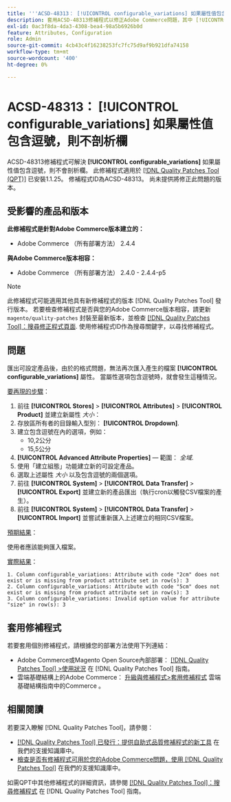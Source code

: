 ```yaml
---
title: '''ACSD-48313： [!UICONTROL configurable_variations] 如果屬性值包含逗號''，則不剖析欄'
description: 套用ACSD-48313修補程式以修正Adobe Commerce問題，其中 [!UICONTROL configurable_variations] 如果屬性值包含逗號，則不會剖析欄。
exl-id: 0ac3f8da-4da3-4308-bea4-98a5b6926b0d
feature: Attributes, Configuration
role: Admin
source-git-commit: 4cb43c4f16238253fc7fc75d9af9b921dfa74158
workflow-type: tm+mt
source-wordcount: '400'
ht-degree: 0%

---
```


# ACSD-48313： **[!UICONTROL configurable_variations]** 如果屬性值包含逗號，則不剖析欄

ACSD-48313修補程式可解決 **[!UICONTROL configurable_variations]** 如果屬性值包含逗號，則不會剖析欄。 此修補程式適用於 [[!DNL Quality Patches Tool (QPT)]](/help/announcements/adobe-commerce-announcements/magento-quality-patches-released-new-tool-to-self-serve-quality-patches.md) 已安裝1.1.25。 修補程式ID為ACSD-48313。 尚未提供將修正此問題的版本。

## 受影響的產品和版本

**此修補程式是針對Adobe Commerce版本建立的：**
* Adobe Commerce （所有部署方法） 2.4.4

**與Adobe Commerce版本相容：**
* Adobe Commerce （所有部署方法） 2.4.0 - 2.4.4-p5

>[!NOTE]
>
>此修補程式可能適用其他具有新修補程式的版本 [!DNL Quality Patches Tool] 發行版本。 若要檢查修補程式是否與您的Adobe Commerce版本相容，請更新 `magento/quality-patches` 封裝至最新版本，並檢查 [[!DNL Quality Patches Tool]：搜尋修正程式頁面](https://experienceleague.adobe.com/tools/commerce-quality-patches/index.html). 使用修補程式ID作為搜尋關鍵字，以尋找修補程式。

## 問題

匯出可設定產品後，由於的格式問題，無法再次匯入產生的檔案 **[!UICONTROL configurable_variations]** 屬性。 當屬性選項包含逗號時，就會發生這種情況。

<u>要再現的步驟</u>：

1. 前往 **[!UICONTROL Stores]** > **[!UICONTROL Attributes]** > **[!UICONTROL Product]** 並建立新屬性 _大小_：
1. 存放區所有者的目錄輸入型別： **[!UICONTROL Dropdown]**.
1. 建立包含逗號在內的選項，例如：
   * 10,2公分
   * 15,5公分
1. **[!UICONTROL Advanced Attribute Properties]**  — 範圍： _全域_.
1. 使用「建立組態」功能建立新的可設定產品。
1. 選取上述屬性 _大小_ 以及包含逗號的兩個選項。
1. 前往 **[!UICONTROL System]** > **[!UICONTROL Data Transfer]** > **[!UICONTROL Export]** 並建立新的產品匯出（執行cron以觸發CSV檔案的產生）。
1. 前往 **[!UICONTROL System]** > **[!UICONTROL Data Transfer]** > **[!UICONTROL Import]** 並嘗試重新匯入上述建立的相同CSV檔案。

<u>預期結果</u>：

使用者應該能夠匯入檔案。

<u>實際結果</u>：

```
1. Column configurable_variations: Attribute with code "2cm" does not exist or is missing from product attribute set in row(s): 3
2. Column configurable_variations: Attribute with code "5cm" does not exist or is missing from product attribute set in row(s): 3
3. Column configurable_variations: Invalid option value for attribute "size" in row(s): 3
```

## 套用修補程式

若要套用個別修補程式，請根據您的部署方法使用下列連結：

* Adobe Commerce或Magento Open Source內部部署： [[!DNL Quality Patches Tool] >使用狀況](https://experienceleague.adobe.com/docs/commerce-operations/tools/quality-patches-tool/usage.html) 在 [!DNL Quality Patches Tool] 指南。
* 雲端基礎結構上的Adobe Commerce： [升級與修補程式>套用修補程式](https://experienceleague.adobe.com/docs/commerce-cloud-service/user-guide/develop/upgrade/apply-patches.html) 雲端基礎結構指南中的Commerce 。


## 相關閱讀

若要深入瞭解 [!DNL Quality Patches Tool]，請參閱：

* [[!DNL Quality Patches Tool] 已發行：提供自助式品質修補程式的新工具](/help/announcements/adobe-commerce-announcements/magento-quality-patches-released-new-tool-to-self-serve-quality-patches.md) 在我們的支援知識庫中。
* [檢查是否有修補程式可用於您的Adobe Commerce問題，使用 [!DNL Quality Patches Tool]](/help/support-tools/patches-available-in-qpt-tool/check-patch-for-magento-issue-with-magento-quality-patches.md) 在我們的支援知識庫中。

如需QPT中其他修補程式的詳細資訊，請參閱 [[!DNL Quality Patches Tool]：搜尋修補程式](https://experienceleague.adobe.com/tools/commerce-quality-patches/index.html) 在 [!DNL Quality Patches Tool] 指南。

